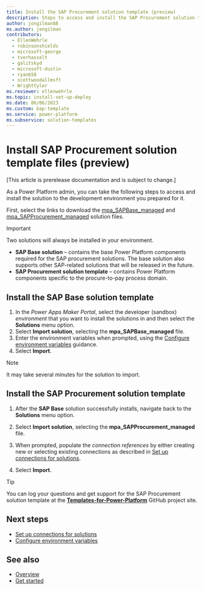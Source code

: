 ```yaml
---
title: Install the SAP Procurement solution template (preview)
description: Steps to access and install the SAP Procurement solution template.
author: jongilman88
ms.author: jongilman
contributors:
  - EllenWehrle
  - robinsonshields
  - microsoft-george
  - tverhasselt
  - galitskyd
  - microsoft-dustin
  - ryanb58
  - scottwoodallmsft
  - Wrighttyler
ms.reviewer: ellenwehrle
ms.topic: install-set-up-deploy
ms.date: 06/06/2023
ms.custom: bap-template
ms.service: power-platform
ms.subservice: solution-templates
---
```


# Install SAP Procurement solution template files (preview)

[This article is prerelease documentation and is subject to change.]

As a Power Platform admin, you can take the following steps to access and install the solution to the development environment you prepared for it.

First, select the links to download the [mpa_SAPBase_managed](https://aka.ms/DownloadSAPBaseSolution) and [mpa_SAPProcurement_managed](https://aka.ms/DownloadSAPProcurementSolution) solution files.

> [!IMPORTANT]
>
> Two solutions will always be installed in your environment.
>
> - **SAP Base solution** – contains the base Power Platform components required for the SAP procurement solutions. The base solution also supports other SAP-related solutions that will be released in the future.
> - **SAP Procurement solution template** – contains Power Platform components specific to the procure-to-pay process domain.

## Install the SAP Base solution template

1. In the _Power Apps Maker Portal_, select the developer (sandbox) _environment_ that you want to install the solutions in and then select the **Solutions** menu option.
1. Select **Import solution**, selecting the **mpa_SAPBase_managed** file.
1. Enter the environment variables when prompted, using the [Configure environment variables](configure-environment-variables.md) guidance.
1. Select **Import**.

> [!NOTE]
>
> It may take several minutes for the solution to import.

## Install the SAP Procurement solution template

1. After the **SAP Base** solution successfully installs, navigate back to the **Solutions** menu option.

1. Select **Import solution**, selecting the **mpa_SAPProcurement_managed** file.

1. When prompted, populate the _connection references_ by either creating new or selecting existing connections as described in [Set up connections for solutions](set-up-connections.md).

1. Select **Import**.

> [!TIP]
> You can log your questions and get support for the SAP Procurement solution template at the [**Templates-for-Power-Platform**](https://aka.ms/PowerPlatformTemplateSupport) GitHub project site.

## Next steps

- [Set up connections for solutions](set-up-connections.md)
- [Configure environment variables](configure-environment-variables.md)

## See also

- [Overview](../overview.md)
- [Get started](get-started.md)
